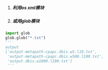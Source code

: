 1. ##### 利用os xml模块
1. ##### 或用glob模块
```python
import glob
glob.glob("*.txt")
'''
output
['output-metapath-cpapc.dbis.w5.l10.txt',
 'output-metapath-cpapc.dbis.w500.l100.txt',
 'output.dbis.w1000.l100.txt']
 '''
```
